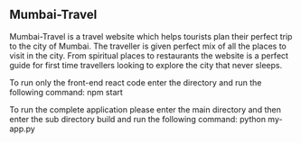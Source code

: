 Mumbai-Travel
-


Mumbai-Travel is a travel website which helps tourists plan their perfect trip to the city of Mumbai. The traveller is given perfect mix of all the places to visit in the city. From spiritual places to restaurants the website is a perfect guide for first time travellers looking to explore the city that never sleeps. 

To run only the front-end react code enter the directory and run the following command:
npm start 
  
  
To run the complete application please enter the main directory and then enter the sub directory build and run the following command:
python my-app.py
  
